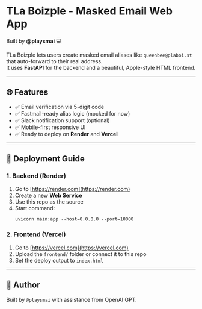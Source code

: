 # TLa Boizple - Masked Email Web App

Built by **@playsmai** 💻

TLa Boizple lets users create masked email aliases like `queenbee@plaboi.st` that auto-forward to their real address.  
It uses **FastAPI** for the backend and a beautiful, Apple-style HTML frontend.

---

## 🌐 Features

- ✅ Email verification via 5-digit code
- ✅ Fastmail-ready alias logic (mocked for now)
- ✅ Slack notification support (optional)
- ✅ Mobile-first responsive UI
- ✅ Ready to deploy on **Render** and **Vercel**

---

## 🚀 Deployment Guide

### 1. Backend (Render)

1. Go to [https://render.com](https://render.com)
2. Create a new **Web Service**
3. Use this repo as the source
4. Start command:  
   ```
   uvicorn main:app --host=0.0.0.0 --port=10000
   ```

### 2. Frontend (Vercel)

1. Go to [https://vercel.com](https://vercel.com)
2. Upload the `frontend/` folder or connect it to this repo
3. Set the deploy output to `index.html`

---

## 👋 Author

Built by `@playsmai` with assistance from OpenAI GPT.